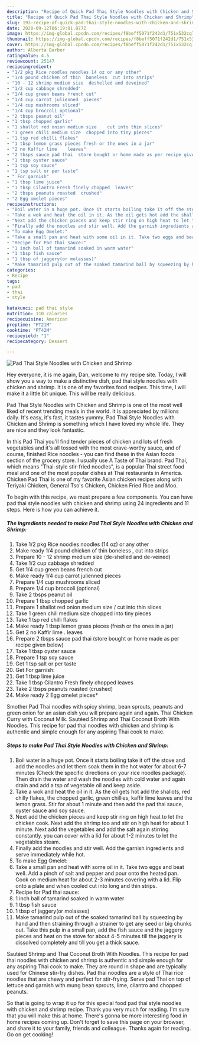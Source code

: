 ```yaml
---
description: "Recipe of Quick Pad Thai Style Noodles with Chicken and Shrimp"
title: "Recipe of Quick Pad Thai Style Noodles with Chicken and Shrimp"
slug: 193-recipe-of-quick-pad-thai-style-noodles-with-chicken-and-shrimp
date: 2020-09-12T06:19:01.877Z
image: https://img-global.cpcdn.com/recipes/f8beff5071f242d1/751x532cq70/pad-thai-style-noodles-with-chicken-and-shrimp-recipe-main-photo.jpg
thumbnail: https://img-global.cpcdn.com/recipes/f8beff5071f242d1/751x532cq70/pad-thai-style-noodles-with-chicken-and-shrimp-recipe-main-photo.jpg
cover: https://img-global.cpcdn.com/recipes/f8beff5071f242d1/751x532cq70/pad-thai-style-noodles-with-chicken-and-shrimp-recipe-main-photo.jpg
author: Alberta Barber
ratingvalue: 4.5
reviewcount: 25147
recipeingredient:
- "1/2 pkg Rice noodles noodles 14 oz or any other"
- "1/4 pound chicken of thin  boneless  cut into strips"
- "10 - 12 shrimp medium size  deshelled and deveined"
- "1/2 cup cabbage shredded"
- "1/4 cup green beans french cut"
- "1/4 cup carrot julienned  pieces"
- "1/4 cup mushrooms sliced"
- "1/4 cup broccoli optional"
- "2 tbsps peanut oil"
- "1 tbsp chopped garlic"
- "1 shallot red onion medium size    cut into thin slices"
- "1 green chili medium size  chopped into tiny pieces"
- "1 tsp red chilli flakes"
- "1 tbsp lemon grass pieces fresh or the ones in a jar"
- "2 no Kaffir lime    leaves"
- "2 tbsps sauce pad thai  store bought or home made as per recipe given below"
- "1 tbsp oyster sauce"
- "1 tsp soy sauce"
- "1 tsp salt or per taste"
- " For garnish"
- "1 tbsp lime juice"
- "1 tbsp Cilantro Fresh finely chopped  leaves"
- "2 tbsps peanuts roasted  crushed"
- "2 Egg omelet pieces"
recipeinstructions:
- "Boil water in a huge pot. Once it starts boiling take it off the stove and add the noodles and let them soak them in the hot water for about 6-7 minutes (Check the specific directions on your rice noodles package). Then drain the water and wash the noodles with cold water and again drain and add a tsp of vegetable oil and keep aside."
- "Take a wok and heat the oil in it. As the oil gets hot add the shallots, red chilly flakes, the chopped garlic, green chillies, kaffir lime leaves and the lemon grass. Stir for about 1 minute and then add the pad thai sauce, oyster sauce and soy sauce."
- "Next add the chicken pieces and keep stir ring on high heat to let the chicken cook. Next add the shrimp too and stir on high heat for about 1 minute. Next add the vegetables and add the salt again stirring constantly. you can cover with a lid for about 1-2 minutes to let the vegetables steam."
- "Finally add the noodles and stir well. Add the garnish ingredients and serve immediately while hot."
- "To make Egg Omelet:"
- "Take a small pan and heat with some oil in it. Take two eggs and beat well. Add a pinch of salt and pepper and pour onto the heated pan. Cook on medium heat for about 2-3 minutes covering with a lid. Flip onto a plate and when cooled cut into long and thin strips."
- "Recipe for Pad thai sauce:"
- "1 inch ball of tamarind soaked in warm water"
- "1 tbsp fish sauce"
- "1 tbsp of jaggery(or molasses)"
- "Make tamarind pulp out of the soaked tamarind ball by squeezing by hand and then straining through a strainer to get any seed or big chunks out. Take this pulp in a small pan, add the fish sauce and the jaggery pieces and heat on the stove for about 4-5 minutes till the jaggery is dissolved completely and till you get a thick sauce."
categories:
- Recipe
tags:
- pad
- thai
- style

katakunci: pad thai style 
nutrition: 110 calories
recipecuisine: American
preptime: "PT21M"
cooktime: "PT42M"
recipeyield: "1"
recipecategory: Dessert

---
```



![Pad Thai Style Noodles with Chicken and Shrimp](https://img-global.cpcdn.com/recipes/f8beff5071f242d1/751x532cq70/pad-thai-style-noodles-with-chicken-and-shrimp-recipe-main-photo.jpg)

Hey everyone, it is me again, Dan, welcome to my recipe site. Today, I will show you a way to make a distinctive dish, pad thai style noodles with chicken and shrimp. It is one of my favorites food recipes. This time, I will make it a little bit unique. This will be really delicious.

Pad Thai Style Noodles with Chicken and Shrimp is one of the most well liked of recent trending meals in the world. It is appreciated by millions daily. It's easy, it's fast, it tastes yummy. Pad Thai Style Noodles with Chicken and Shrimp is something which I have loved my whole life. They are nice and they look fantastic.

In this Pad Thai you&#39;ll find tender pieces of chicken and lots of fresh vegetables and it&#39;s all tossed with the most crave-worthy sauce, and of course, finished Rice noodles - you can find these in the Asian foods section of the grocery store. I usually use A Taste of Thai brand. Pad Thai, which means &#34;Thai-style stir-fried noodles&#34;, is a popular Thai street food meal and one of the most popular dishes at Thai restaurants in America. Chicken Pad Thai is one of my favorite Asian chicken recipes along with Teriyaki Chicken, General Tso&#39;s Chicken, Chicken Fried Rice and Moo.


To begin with this recipe, we must prepare a few components. You can have pad thai style noodles with chicken and shrimp using 24 ingredients and 11 steps. Here is how you can achieve it.

<!--inarticleads1-->

##### The ingredients needed to make Pad Thai Style Noodles with Chicken and Shrimp:

1. Take 1/2 pkg Rice noodles noodles (14 oz) or any other
1. Make ready 1/4 pound chicken of thin  boneless , cut into strips
1. Prepare 10 - 12 shrimp medium size  (de-shelled and de-veined)
1. Take 1/2 cup cabbage shredded
1. Get 1/4 cup green beans french cut
1. Make ready 1/4 cup carrot julienned  pieces
1. Prepare 1/4 cup mushrooms sliced
1. Prepare 1/4 cup broccoli (optional)
1. Take 2 tbsps peanut oil
1. Prepare 1 tbsp chopped garlic
1. Prepare 1 shallot red onion medium size  /  cut into thin slices
1. Take 1 green chili medium size  chopped into tiny pieces
1. Take 1 tsp red chilli flakes
1. Make ready 1 tbsp lemon grass pieces (fresh or the ones in a jar)
1. Get 2 no Kaffir lime .   leaves
1. Prepare 2 tbsps sauce pad thai  (store bought or home made as per recipe given below)
1. Take 1 tbsp oyster sauce
1. Prepare 1 tsp soy sauce
1. Get 1 tsp salt or per taste
1. Get  For garnish:
1. Get 1 tbsp lime juice
1. Take 1 tbsp Cilantro Fresh finely chopped  leaves
1. Take 2 tbsps peanuts roasted  (crushed)
1. Make ready 2 Egg omelet pieces*


Smother Pad Thai noodles with spicy shrimp, bean sprouts, peanuts and green onion for an asian dish you will prepare again and again. Thai Chicken Curry with Coconut Milk. Sautéed Shrimp and Thai Coconut Broth With Noodles. This recipe for pad thai noodles with chicken and shrimp is authentic and simple enough for any aspiring Thai cook to make. 

<!--inarticleads2-->

##### Steps to make Pad Thai Style Noodles with Chicken and Shrimp:

1. Boil water in a huge pot. Once it starts boiling take it off the stove and add the noodles and let them soak them in the hot water for about 6-7 minutes (Check the specific directions on your rice noodles package). Then drain the water and wash the noodles with cold water and again drain and add a tsp of vegetable oil and keep aside.
1. Take a wok and heat the oil in it. As the oil gets hot add the shallots, red chilly flakes, the chopped garlic, green chillies, kaffir lime leaves and the lemon grass. Stir for about 1 minute and then add the pad thai sauce, oyster sauce and soy sauce.
1. Next add the chicken pieces and keep stir ring on high heat to let the chicken cook. Next add the shrimp too and stir on high heat for about 1 minute. Next add the vegetables and add the salt again stirring constantly. you can cover with a lid for about 1-2 minutes to let the vegetables steam.
1. Finally add the noodles and stir well. Add the garnish ingredients and serve immediately while hot.
1. To make Egg Omelet:
1. Take a small pan and heat with some oil in it. Take two eggs and beat well. Add a pinch of salt and pepper and pour onto the heated pan. Cook on medium heat for about 2-3 minutes covering with a lid. Flip onto a plate and when cooled cut into long and thin strips.
1. Recipe for Pad thai sauce:
1. 1 inch ball of tamarind soaked in warm water
1. 1 tbsp fish sauce
1. 1 tbsp of jaggery(or molasses)
1. Make tamarind pulp out of the soaked tamarind ball by squeezing by hand and then straining through a strainer to get any seed or big chunks out. Take this pulp in a small pan, add the fish sauce and the jaggery pieces and heat on the stove for about 4-5 minutes till the jaggery is dissolved completely and till you get a thick sauce.


Sautéed Shrimp and Thai Coconut Broth With Noodles. This recipe for pad thai noodles with chicken and shrimp is authentic and simple enough for any aspiring Thai cook to make. They are round in shape and are typically used for Chinese stir-fry dishes. Pad thai noodles are a style of Thai rice noodles that are chewy and perfect for stir-frying. Serve pad Thai on top of lettuce and garnish with mung bean sprouts, lime, cilantro and chopped peanuts. 

So that is going to wrap it up for this special food pad thai style noodles with chicken and shrimp recipe. Thank you very much for reading. I'm sure that you will make this at home. There's gonna be more interesting food in home recipes coming up. Don't forget to save this page on your browser, and share it to your family, friends and colleague. Thanks again for reading. Go on get cooking!
